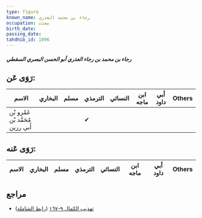 ```yaml
---
type: figure
known_name: رجاء بن محمد العذري
occupation: محدث
birth_date:
passing_date:
tahdhib_id: 1896
---
```

##### رجاء بن محمد بن رجاء العذري أبو الحسن البصري السقطي

## رَوَى عَن:
| الاسم                             | البخاري | مسلم | الترمذي | النسائي | ابن ماجه | أبي داود | Others |
| --------------------------------- | ------- | ---- | ------- | ------- | -------- | -------- | ------ |
| عَمْرو بْن مُحَمَّد بْن أَبي رزين |         |      | ✔       |         |          |          |        |
## رَوَى عَنه:
| الاسم | البخاري | مسلم | الترمذي | النسائي | ابن ماجه | أبي داود | Others |
| ----- | ------- | ---- | ------- | ------- | -------- | -------- | ------ |
## مراجع
- [تهذيب الكمال ٩-١٦٧](obsidian://open?vault=Tahdhib-al-Kamal&file=Figures/١٨٩٦-رجاء%20بن%20محمد%20بن%20رجاء%20العذري%20أبو%20الحسن%20البصري%20السقطي) ([رابط الشاملة](https://shamela.ws/book/3722/4407))